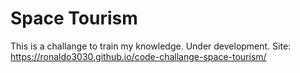 # Space Tourism

This is a challange to train my knowledge.
Under development.
Site: https://ronaldo3030.github.io/code-challange-space-tourism/
